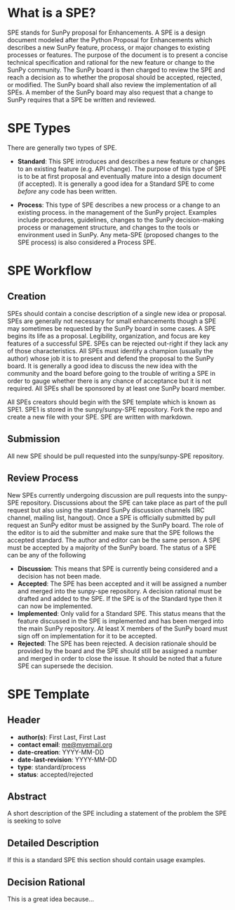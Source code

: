 # What is a SPE?
SPE stands for SunPy proposal for Enhancements. A SPE is a design document modeled after the Python Proposal for Enhancements which describes a new SunPy feature, process, or major changes to existing processes or features. The purpose of the document is to present a concise technical specification and rational for the new feature or change to the SunPy community. The SunPy board is then charged to review the SPE and reach a decision as to whether the proposal should be accepted, rejected, or modified. The SunPy board shall also review the implementation of all SPEs. A member of the SunPy board may also request that a change to SunPy requires that a SPE be written and reviewed.

# SPE Types
There are generally two types of SPE.

* **Standard**: This SPE introduces and describes a new feature or changes to an existing feature (e.g. API change). The purpose of this type of SPE is to be at first proposal and eventually mature into a design document (if accepted). It is generally a good idea for a Standard SPE to come _before_ any code has been written.

* **Process**: This type of SPE describes a new process or a change to an existing process. in the management of the SunPy project. Examples include procedures, guidelines, changes to the SunPy decision-making process or management structure, and changes to the tools or environment used in SunPy. Any meta-SPE (proposed changes to the SPE process) is also considered a Process SPE.

# SPE Workflow

## Creation
SPEs should contain a concise description of a single new idea or proposal. SPEs are generally not necessary for small enhancements though a SPE may sometimes be requested by the SunPy board in some cases. A SPE begins its life as a proposal. Legibility, organization, and focus are key features of a successful SPE. SPEs can be rejected out-right if they lack any of those characteristics. All SPEs must identify a champion (usually the author) whose job it is to present and defend the proposal to the SunPy board. It is generally a good idea to discuss the new idea with the community and the board before going to the trouble of writing a SPE in order to gauge whether there is any chance of acceptance but it is not required. All SPEs shall be sponsored by at least one SunPy board member.

All SPEs creators should begin with the SPE template which is known as SPE1. SPE1 is stored in the sunpy/sunpy-SPE repository. Fork the repo and create a new file with your SPE. SPE are written with markdown.

## Submission
All new SPE should be pull requested into the sunpy/sunpy-SPE repository.

## Review Process
New SPEs currently undergoing discussion are pull requests into the sunpy-SPE repository. Discussions about the SPE can take place as part of the pull request but also using the standard SunPy discussion channels (IRC channel, mailing list, hangout). Once a SPE is officially submitted by pull request an SunPy editor must be assigned by the SunPy board. The role of the editor is to aid the submitter and make sure that the SPE follows the accepted standard. The author and editor can be the same person. A SPE must be accepted by a majority of the SunPy board. The status of a SPE can be any of the following

* **Discussion**: This means that SPE is currently being considered and a decision has not been made.
* **Accepted**: The SPE has been accepted and it will be assigned a number and merged into the sunpy-spe repository. A decision rational must be drafted and added to the SPE. If the SPE is of the Standard type then it can now be implemented.
* **Implemented**: Only valid for a Standard SPE. This status means that the feature discussed in the SPE is implemented and has been merged into the main SunPy repository. At least X members of the SunPy board must sign off on implementation for it to be accepted.
* **Rejected**: The SPE has been rejected. A decision rationale should be provided by the board and the SPE should still be assigned a number and merged in order to close the issue. It should be noted that a future SPE can supersede the decision.

# SPE Template

## Header
* **author(s)**: First Last, First Last
* **contact email**: me@myemail.org
* **date-creation**: YYYY-MM-DD
* **date-last-revision**: YYYY-MM-DD
* **type**: standard/process
* **status**: accepted/rejected

## Abstract
A short description of the SPE including a statement of the problem the SPE is seeking to solve

## Detailed Description
If this is a standard SPE this section should contain usage examples.

## Decision Rational
This is a great idea because...